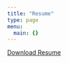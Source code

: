 ```yaml
---
title: "Resume"
type: page
menu:
  main: {}
---
```


<a href="resume.pdf" download> Download Resume </a>

